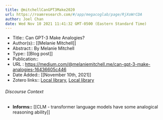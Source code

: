 ```yaml
---
title: @mitchellCanGPT3Make2020
url: https://roamresearch.com/#/app/megacoglab/page/RjXoWrCDA
author: Joel Chan
date: Wed Nov 10 2021 11:41:32 GMT-0500 (Eastern Standard Time)
---
```


- Title:: Can GPT-3 Make Analogies?
- Author(s):: [[Melanie Mitchell]]
- Abstract:: By Melanie Mitchell
- Type:: [[Blog post]]
- Publication::
- URL : https://medium.com/@melaniemitchell.me/can-gpt-3-make-analogies-16436605c446
- Date Added:: [[November 10th, 2021]]
- Zotero links:: [Local library](zotero://select/groups/2451508/items/E2W2LXJA), [Local library](https://www.zotero.org/groups/2451508/items/E2W2LXJA)

###### Discourse Context

- **Informs::** [[CLM - transformer language models have some analogical reasoning ability]]
